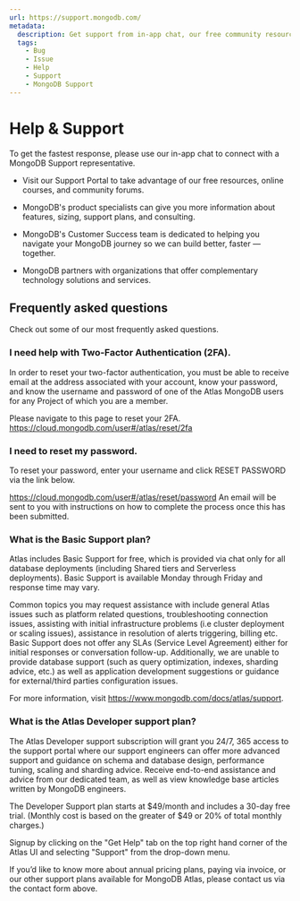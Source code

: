 ```yaml
---
url: https://support.mongodb.com/
metadata:
  description: Get support from in-app chat, our free community resources, or a paid support specialist.
  tags:
    - Bug
    - Issue
    - Help
    - Support
    - MongoDB Support
---
```


# Help & Support

To get the fastest response, please use our in-app chat to connect with a MongoDB Support representative.


- Visit our Support Portal to take advantage of our free resources, online courses, and community forums.

- MongoDB's product specialists can give you more information about features, sizing, support plans, and consulting.

- MongoDB's Customer Success team is dedicated to helping you navigate your MongoDB journey so we can build better, faster — together.

- MongoDB partners with organizations that offer complementary technology solutions and services.

## Frequently asked questions

Check out some of our most frequently asked questions.

### I need help with Two-Factor Authentication (2FA).

In order to reset your two-factor authentication, you must be able to receive email at the address associated with your account, know your password, and know the username and password of one of the Atlas MongoDB users for any Project of which you are a member.

Please navigate to this page to reset your 2FA. https://cloud.mongodb.com/user#/atlas/reset/2fa

### I need to reset my password.

To reset your password, enter your username and click RESET PASSWORD via the link below.

https://cloud.mongodb.com/user#/atlas/reset/password
An email will be sent to you with instructions on how to complete the process once this has been submitted.

### What is the Basic Support plan?

Atlas includes Basic Support for free, which is provided via chat only for all database deployments (including Shared tiers and Serverless deployments). Basic Support is available Monday through Friday and response time may vary.

Common topics you may request assistance with include general Atlas issues such as platform related questions, troubleshooting connection issues, assisting with initial infrastructure problems (i.e cluster deployment or scaling issues), assistance in resolution of alerts triggering, billing etc.
Basic Support does not offer any SLAs (Service Level Agreement) either for initial responses or conversation follow-up. Additionally, we are unable to provide database support (such as query optimization, indexes, sharding advice, etc.) as well as application development suggestions or guidance for external/third parties configuration issues.

For more information, visit https://www.mongodb.com/docs/atlas/support.

### What is the Atlas Developer support plan?

The Atlas Developer support subscription will grant you 24/7, 365 access to the support portal where our support engineers can offer more advanced support and guidance on schema and database design, performance tuning, scaling and sharding advice. Receive end-to-end assistance and advice from our dedicated team, as well as view knowledge base articles written by MongoDB engineers.

The Developer Support plan starts at $49/month and includes a 30-day free trial. (Monthly cost is based on the greater of $49 or 20% of total monthly charges.)

Signup by clicking on the "Get Help" tab on the top right hand corner of the Atlas UI and selecting "Support" from the drop-down menu.

If you’d like to know more about annual pricing plans, paying via invoice, or our other support plans available for MongoDB Atlas, please contact us via the contact form above.

